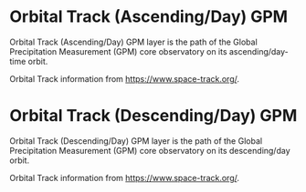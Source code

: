 # Orbital Track (Ascending/Day) GPM
Orbital Track (Ascending/Day) GPM layer is the path of the Global Precipitation Measurement (GPM) core observatory on its ascending/day-time orbit.

Orbital Track information from <https://www.space-track.org/>.

# Orbital Track (Descending/Day) GPM
Orbital Track (Descending/Day) GPM layer is the path of the Global Precipitation Measurement (GPM) core observatory on its descending/day orbit.

Orbital Track information from <https://www.space-track.org/>.

